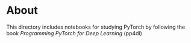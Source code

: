 # About
This directory includes notebooks for studying PyTorch by following the book *Programming PyTorch for Deep Learning* (pp4dl)
